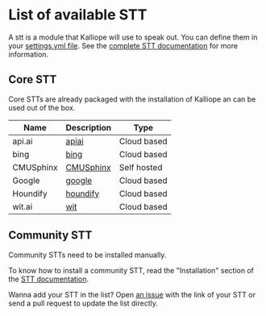 # List of available STT

A stt is a module that Kalliope will use to speak out. You can define them in your [settings.yml file](settings.md). 
See the [complete STT documentation](stt.md) for more information.

## Core STT
Core STTs are already packaged with the installation of Kalliope an can be used out of the box.

| Name      | Description                                      | Type        |
|-----------|--------------------------------------------------|-------------|
| api.ai    | [apiai](../kalliope/stt/apiai/README.md)         | Cloud based |
| bing      | [bing](../kalliope/stt/bing/README.md)           | Cloud based |
| CMUSphinx | [CMUSphinx](../kalliope/stt/cmusphinx/README.md) | Self hosted |
| Google    | [google](../kalliope/stt/google/README.md)       | Cloud based |
| Houndify  | [houndify](../kalliope/stt/houndify/README.md)   | Cloud based |
| wit.ai    | [wit](../kalliope/stt/wit/README.md)             | Cloud based |


## Community STT
Community STTs need to be installed manually.

To know how to install a community STT, read the "Installation" section of the [STT documentation](stt.md).

Wanna add your STT in the list? Open [an issue](../../issues) with the link of your STT or send a pull request to update the list directly.


